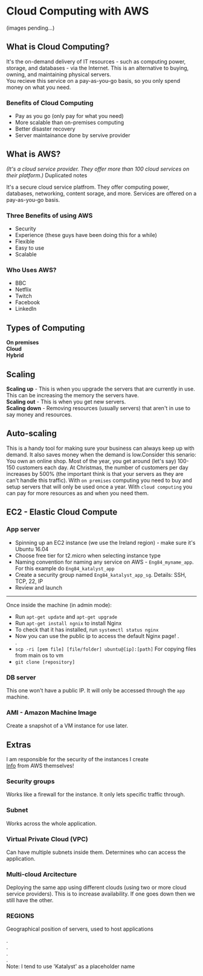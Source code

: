 # Cloud Computing with AWS
(images pending...)

## What is Cloud Computing?
It's the on-demand delivery of IT resources - such as computing power, storage, and databases - via the Internet. This is an alternative to buying, owning, and maintaining physical servers.  
You recieve this service on a pay-as-you-go basis, so you only spend money on what you need.  

### Benefits of Cloud Computing
- Pay as you go (only pay for what you need)
- More scalable than on-premises computing
- Better disaster recovery
- Server maintainance done by servive provider

## What is AWS?
_(It's a cloud service provider. They offer more than 100 cloud services on their platform.)_ Duplicated notes

It's a secure cloud service platfrom. They offer computing power, databases, networking, content sorage, and more. Services are offered on a pay-as-you-go basis.

### Three Benefits of using AWS
- Security
- Experience (these guys have been doing this for a while)
- Flexible
- Easy to use
- Scalable

### Who Uses AWS?
- BBC
- Netflix
- Twitch
- Facebook
- LinkedIn

## Types of Computing
**On premises**  
**Cloud**  
**Hybrid**

## Scaling
**Scaling up** - This is when you upgrade the servers that are currently in use. This can be increasing the memory the servers have.  
**Scaling out** - This is when you get new servers.  
**Scaling down** - Removing resources (usually servers) that aren't in use to say money and resources.

## Auto-scaling
This is a handy tool for making sure your business can always keep up with demand. It also saves money when the demand is low.Consider this senario:  
You own an online shop. Most of the year, you get around (let's say) 100-150 customers each day. At Christmas, the number of customers per day increases by 500% (the important think is that your servers as they are can't handle this traffic). With `on premises` computing you need to buy and setup servers that will only be used once a year. With `cloud computing` you can pay for more resources as and when you need them.


## EC2 - Elastic Cloud Compute
### App server
- Spinning up an EC2 instance (we use the Ireland region) - make sure it's Ubuntu 16.04
- Choose free tier for t2.micro when selecting instance type
- Naming convention for naming any service on AWS - `Eng84_myname_app`. For this example do `Eng84_katalyst_app`
- Create a security group named `Eng84_katalyst_app_sg`. Details: SSH, TCP, 22, IP
- Review and launch

---
Once inside the machine (in admin mode):
- Run `apt-get update` and `apt-get upgrade`
- Run `apt-get install ngnix` to install Nginx
- To check that it has installed, run `systemctl status nginx`
- Now you can use the public ip to access the default Nginx page!
.  
.  
- `scp -ri [pem file] [file/folder] ubuntu@[ip]:[path]` For copying files from main os to vm
- `git clone [repository]`

### DB server
This one won't have a public IP. It will only be accessed through the `app` machine.  

### AMI - Amazon Machine Image
Create a snapshot of a VM instance for use later.

## Extras
I am responsible for the security of the instances I create  
[Info](https://aws.amazon.com/about-aws/global-infrastructure/regions_az/) from AWS themselves!

### Security groups
Works like a firewall for the instance. It only lets specific traffic through.

### Subnet
Works across the whole application.

### Virtual Private Cloud (VPC)
Can have multiple subnets inside them. Determines who can access the application.

### Multi-cloud Arcitecture
Deploying the same app using different clouds (using two or more cloud service providers). This is to increase availability. If one goes down then we still have the other.

### REGIONS
Geographical position of servers, used to host applications

.  
.  
.  
.  
Note: I tend to use 'Katalyst' as a placeholder name
